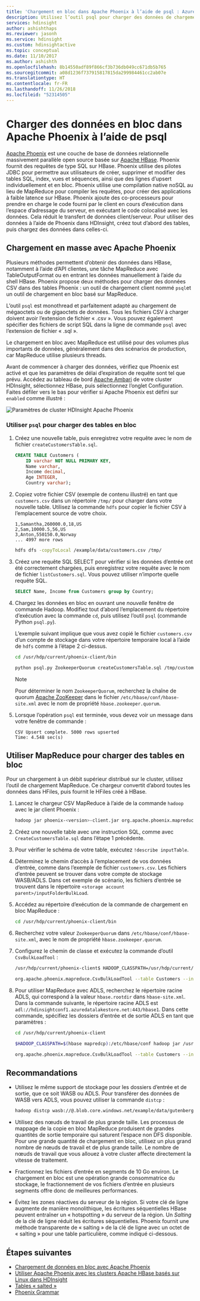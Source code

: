```yaml
---
title: 'Chargement en bloc dans Apache Phoenix à l’aide de psql : Azure HDInsight'
description: Utilisez l’outil psql pour charger des données de chargement en bloc dans des tables Phoenix.
services: hdinsight
author: ashishthaps
ms.reviewer: jasonh
ms.service: hdinsight
ms.custom: hdinsightactive
ms.topic: conceptual
ms.date: 11/10/2017
ms.author: ashishth
ms.openlocfilehash: 8b14550adf89f866cf3b736db049cc671db5b765
ms.sourcegitcommit: a08d1236f737915817815da299984461cc2ab07e
ms.translationtype: HT
ms.contentlocale: fr-FR
ms.lasthandoff: 11/26/2018
ms.locfileid: "52314505"
---
```

# <a name="bulk-load-data-into-apache-phoenix-using-psql"></a>Charger des données en bloc dans Apache Phoenix à l’aide de psql

[Apache Phoenix](http://phoenix.apache.org/) est une couche de base de données relationnelle massivement parallèle open source basée sur [Apache HBase](../hbase/apache-hbase-overview.md). Phoenix fournit des requêtes de type SQL sur HBase. Phoenix utilise des pilotes JDBC pour permettre aux utilisateurs de créer, supprimer et modifier des tables SQL, index, vues et séquences, ainsi que des lignes d’upsert individuellement et en bloc. Phoenix utilise une compilation native noSQL au lieu de MapReduce pour compiler les requêtes, pour créer des applications à faible latence sur HBase. Phoenix ajoute des co-processeurs pour prendre en charge le code fourni par le client en cours d’exécution dans l’espace d’adressage du serveur, en exécutant le code colocalisé avec les données. Cela réduit le transfert de données client/serveur.  Pour utiliser des données à l’aide de Phoenix dans HDInsight, créez tout d’abord des tables, puis chargez des données dans celles-ci.

## <a name="bulk-loading-with-apache-phoenix"></a>Chargement en masse avec Apache Phoenix

Plusieurs méthodes permettent d’obtenir des données dans HBase, notamment à l’aide d’API clientes, une tâche MapReduce avec TableOutputFormat ou en entrant les données manuellement à l’aide du shell HBase. Phoenix propose deux méthodes pour charger des données CSV dans des tables Phoenix : un outil de chargement client nommé `psql`et un outil de chargement en bloc basé sur MapReduce.

L’outil `psql` est monothread et parfaitement adapté au chargement de mégaoctets ou de gigaoctets de données. Tous les fichiers CSV à charger doivent avoir l’extension de fichier « .csv ».  Vous pouvez également spécifier des fichiers de script SQL dans la ligne de commande `psql` avec l’extension de fichier « .sql ».

Le chargement en bloc avec MapReduce est utilisé pour des volumes plus importants de données, généralement dans des scénarios de production, car MapReduce utilise plusieurs threads.

Avant de commencer à charger des données, vérifiez que Phoenix est activé et que les paramètres de délai d’expiration de requête sont tel que prévu.  Accédez au tableau de bord [Apache Ambari](https://ambari.apache.org/) de votre cluster HDInsight, sélectionnez HBase, puis sélectionnez l’onglet Configuration.  Faites défiler vers le bas pour vérifier si Apache Phoenix est défini sur `enabled` comme illustré :

![Paramètres de cluster HDInsight Apache Phoenix](./media/apache-hbase-phoenix-psql/ambari-phoenix.png)

### <a name="use-psql-to-bulk-load-tables"></a>Utiliser `psql` pour charger des tables en bloc

1. Créez une nouvelle table, puis enregistrez votre requête avec le nom de fichier `createCustomersTable.sql`.

    ```sql
    CREATE TABLE Customers (
        ID varchar NOT NULL PRIMARY KEY,
        Name varchar,
        Income decimal,
        Age INTEGER,
        Country varchar);
    ```

2. Copiez votre fichier CSV (exemple de contenu illustré) en tant que `customers.csv` dans un répertoire `/tmp/` pour charger dans votre nouvelle table.  Utilisez la commande `hdfs` pour copier le fichier CSV à l’emplacement source de votre choix.

    ```
    1,Samantha,260000.0,18,US
    2,Sam,10000.5,56,US
    3,Anton,550150.0,Norway
    ... 4997 more rows 
    ```

    ```bash
    hdfs dfs -copyToLocal /example/data/customers.csv /tmp/
    ```

3. Créez une requête SQL SELECT pour vérifier si les données d’entrée ont été correctement chargées, puis enregistrez votre requête avec le nom de fichier `listCustomers.sql`. Vous pouvez utiliser n’importe quelle requête SQL.
     ```sql
    SELECT Name, Income from Customers group by Country;
    ```

4. Chargez les données en bloc en ouvrant une *nouvelle* fenêtre de commande Hadoop. Modifiez tout d’abord l’emplacement du répertoire d’exécution avec la commande `cd`, puis utilisez l’outil `psql` (commande Python `psql.py`). 

    L’exemple suivant implique que vous avez copié le fichier `customers.csv` d’un compte de stockage dans votre répertoire temporaire local à l’aide de `hdfs` comme à l’étape 2 ci-dessus.

    ```bash
    cd /usr/hdp/current/phoenix-client/bin

    python psql.py ZookeeperQuorum createCustomersTable.sql /tmp/customers.csv listCustomers.sql
    ```

    > [!NOTE] 
    > Pour déterminer le nom `ZookeeperQuorum`, recherchez la chaîne de quorum [Apache ZooKeeper](https://zookeeper.apache.org/) dans le fichier `/etc/hbase/conf/hbase-site.xml` avec le nom de propriété `hbase.zookeeper.quorum`.

5. Lorsque l’opération `psql` est terminée, vous devez voir un message dans votre fenêtre de commande :

    ```
    CSV Upsert complete. 5000 rows upserted
    Time: 4.548 sec(s)
    ```

## <a name="use-mapreduce-to-bulk-load-tables"></a>Utiliser MapReduce pour charger des tables en bloc

Pour un chargement à un débit supérieur distribué sur le cluster, utilisez l’outil de chargement MapReduce. Ce chargeur convertit d’abord toutes les données dans HFiles, puis fournit le HFiles créé à HBase.

1. Lancez le chargeur CSV MapReduce à l’aide de la commande `hadoop` avec le jar client Phoenix :

    ```bash
    hadoop jar phoenix-<version>-client.jar org.apache.phoenix.mapreduce.CsvBulkLoadTool --table CUSTOMERS --input /data/customers.csv
    ```

2. Créez une nouvelle table avec une instruction SQL, comme avec `CreateCustomersTable.sql` dans l’étape 1 précédente.

3. Pour vérifier le schéma de votre table, exécutez `!describe inputTable`.

4. Déterminez le chemin d’accès à l’emplacement de vos données d’entrée, comme dans l’exemple de fichier `customers.csv`. Les fichiers d’entrée peuvent se trouver dans votre compte de stockage WASB/ADLS. Dans cet exemple de scénario, les fichiers d’entrée se trouvent dans le répertoire `<storage account parent>/inputFolderBulkLoad`.

5. Accédez au répertoire d’exécution de la commande de chargement en bloc MapReduce :

    ```bash
    cd /usr/hdp/current/phoenix-client/bin
    ```

6. Recherchez votre valeur `ZookeeperQuorum` dans `/etc/hbase/conf/hbase-site.xml`, avec le nom de propriété `hbase.zookeeper.quorum`.

7. Configurez le chemin de classe et exécutez la commande d’outil `CsvBulkLoadTool` :

    ```bash
    /usr/hdp/current/phoenix-client$ HADOOP_CLASSPATH=/usr/hdp/current/hbase-client/lib/hbase-protocol.jar:/etc/hbase/conf hadoop jar /usr/hdp/2.4.2.0-258/phoenix/phoenix-4.4.0.2.4.2.0-258-client.jar

    org.apache.phoenix.mapreduce.CsvBulkLoadTool --table Customers --input /inputFolderBulkLoad/customers.csv –zookeeper ZookeeperQuorum:2181:/hbase-unsecure
    ```

8. Pour utiliser MapReduce avec ADLS, recherchez le répertoire racine ADLS, qui correspond à la valeur `hbase.rootdir` dans `hbase-site.xml`. Dans la commande suivante, le répertoire racine ADLS est `adl://hdinsightconf1.azuredatalakestore.net:443/hbase1`. Dans cette commande, spécifiez les dossiers d’entrée et de sortie ADLS en tant que paramètres :

    ```bash
    cd /usr/hdp/current/phoenix-client

    $HADOOP_CLASSPATH=$(hbase mapredcp):/etc/hbase/conf hadoop jar /usr/hdp/2.4.2.0-258/phoenix/phoenix-4.4.0.2.4.2.0-258-client.jar

    org.apache.phoenix.mapreduce.CsvBulkLoadTool --table Customers --input adl://hdinsightconf1.azuredatalakestore.net:443/hbase1/data/hbase/temp/input/customers.csv –zookeeper ZookeeperQuorum:2181:/hbase-unsecure --output  adl://hdinsightconf1.azuredatalakestore.net:443/hbase1/data/hbase/output1
    ```

## <a name="recommendations"></a>Recommandations

* Utilisez le même support de stockage pour les dossiers d’entrée et de sortie, que ce soit WASB ou ADLS. Pour transférer des données de WASB vers ADLS, vous pouvez utiliser la commande `distcp` :

    ```bash
    hadoop distcp wasb://@.blob.core.windows.net/example/data/gutenberg adl://.azuredatalakestore.net:443/myfolder
    ```

* Utilisez des nœuds de travail de plus grande taille. Les processus de mappage de la copie en bloc MapReduce produisent de grandes quantités de sortie temporaire qui saturent l’espace non DFS disponible. Pour une grande quantité de chargement en bloc, utilisez un plus grand nombre de nœuds de travail et de plus grande taille. Le nombre de nœuds de travail que vous allouez à votre cluster affecte directement la vitesse de traitement.

* Fractionnez les fichiers d’entrée en segments de 10 Go environ. Le chargement en bloc est une opération grande consommatrice du stockage, le fractionnement de vos fichiers d’entrée en plusieurs segments offre donc de meilleures performances.

* Évitez les zones réactives du serveur de la région. Si votre clé de ligne augmente de manière monolithique, les écritures séquentielles HBase peuvent entraîner un « hotspotting » du serveur de la région. Un *Salting* de la clé de ligne réduit les écritures séquentielles. Phoenix fournit une méthode transparente de « salting » de la clé de ligne avec un octet de « salting » pour une table particulière, comme indiqué ci-dessous.

## <a name="next-steps"></a>Étapes suivantes

* [Chargement de données en bloc avec Apache Phoenix](http://phoenix.apache.org/bulk_dataload.html)
* [Utiliser Apache Phoenix avec les clusters Apache HBase basés sur Linux dans HDInsight](../hbase/apache-hbase-phoenix-squirrel-linux.md)
* [Tables « salted »](https://phoenix.apache.org/salted.html)
* [Phoenix Grammar](http://phoenix.apache.org/language/index.html)
